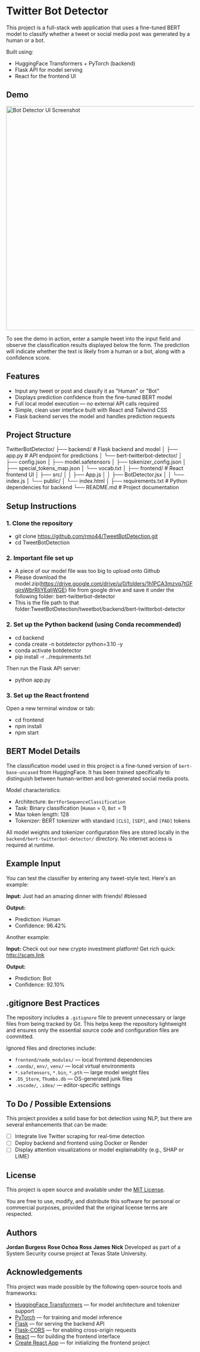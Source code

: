# Twitter Bot Detector

This project is a full-stack web application that uses a fine-tuned BERT model to classify whether a tweet or social media post was generated by a human or a bot.

Built using:
- HuggingFace Transformers + PyTorch (backend)
- Flask API for model serving
- React for the frontend UI

## Demo

<img src="screenshot.png" alt="Bot Detector UI Screenshot" width="600"/>

To see the demo in action, enter a sample tweet into the input field and observe the classification results displayed below the form. The prediction will indicate whether the text is likely from a human or a bot, along with a confidence score.

## Features

- Input any tweet or post and classify it as "Human" or "Bot"
- Displays prediction confidence from the fine-tuned BERT model
- Full local model execution — no external API calls required
- Simple, clean user interface built with React and Tailwind CSS
- Flask backend serves the model and handles prediction requests

## Project Structure

TwitterBotDetector/ ├── backend/ # Flask backend and model │ ├── app.py # API endpoint for predictions │ └── bert-twitterbot-detector/ │ ├── config.json │ ├── model.safetensors │ ├── tokenizer_config.json │ ├── special_tokens_map.json │ └── vocab.txt │ ├── frontend/ # React frontend UI │ ├── src/ │ │ ├── App.js │ │ ├── BotDetector.jsx │ │ └── index.js │ └── public/ │ └── index.html │ ├── requirements.txt # Python dependencies for backend └── README.md # Project documentation

## Setup Instructions

### 1. Clone the repository
- git clone https://github.com/rmo44/TweetBotDetection.git
- cd TweetBotDetection

### 2. Important file set up
- A piece of our model file was too big to upload onto Github
- Please download the model.zip(https://drive.google.com/drive/u/0/folders/1h1PCA3mzvq7tGFqirsWbrRIiYEqljWGE) file from google drive and save it under the following folder: bert-twitterbot-detector
- This is the file path to that folder:TweetBotDetection/tweetbot/backend/bert-twitterbot-detector


### 2. Set up the Python backend (using Conda recommended)
- cd backend
- conda create -n botdetector python=3.10 -y
- conda activate botdetector
- pip install -r ../requirements.txt

Then run the Flask API server:
- python app.py

### 3. Set up the React frontend
Open a new terminal window or tab:
- cd frontend
- npm install
- npm start

## BERT Model Details

The classification model used in this project is a fine-tuned version of `bert-base-uncased` from HuggingFace. It has been trained specifically to distinguish between human-written and bot-generated social media posts.

Model characteristics:
- Architecture: `BertForSequenceClassification`
- Task: Binary classification (`Human` = 0, `Bot` = 1)
- Max token length: 128
- Tokenizer: BERT tokenizer with standard `[CLS]`, `[SEP]`, and `[PAD]` tokens

All model weights and tokenizer configuration files are stored locally in the `backend/bert-twitterbot-detector/` directory. No internet access is required at runtime.

## Example Input

You can test the classifier by entering any tweet-style text. Here's an example:

**Input:**
Just had an amazing dinner with friends! #blessed

**Output:**
- Prediction: Human  
- Confidence: 96.42%

Another example:

**Input:**
Check out our new crypto investment platform! Get rich quick: http://scam.link

**Output:**
- Prediction: Bot  
- Confidence: 92.10%

## .gitignore Best Practices

The repository includes a `.gitignore` file to prevent unnecessary or large files from being tracked by Git. This helps keep the repository lightweight and ensures only the essential source code and configuration files are committed.

Ignored files and directories include:

- `frontend/node_modules/` — local frontend dependencies
- `.conda/`, `env/`, `venv/` — local virtual environments
- `*.safetensors`, `*.bin`, `*.pth` — large model weight files
- `.DS_Store`, `Thumbs.db` — OS-generated junk files
- `.vscode/`, `.idea/` — editor-specific settings

## To Do / Possible Extensions

This project provides a solid base for bot detection using NLP, but there are several enhancements that can be made:

- [ ] Integrate live Twitter scraping for real-time detection
- [ ] Deploy backend and frontend using Docker or Render
- [ ] Display attention visualizations or model explainability (e.g., SHAP or LIME)

## License

This project is open source and available under the [MIT License](LICENSE).

You are free to use, modify, and distribute this software for personal or commercial purposes, provided that the original license terms are respected.

## Authors

**Jordan Burgess** **Rose Ochoa** **Ross** **James** **Nick** 
Developed as part of a System Security course project at Texas State University.


## Acknowledgements

This project was made possible by the following open-source tools and frameworks:

- [HuggingFace Transformers](https://huggingface.co/transformers) — for model architecture and tokenizer support
- [PyTorch](https://pytorch.org) — for training and model inference
- [Flask](https://flask.palletsprojects.com) — for serving the backend API
- [Flask-CORS](https://flask-cors.readthedocs.io) — for enabling cross-origin requests
- [React](https://reactjs.org) — for building the frontend interface
- [Create React App](https://create-react-app.dev) — for initializing the frontend project
